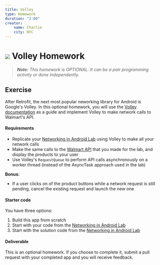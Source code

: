 ```yaml
---
title: Volley
type: Homework
duration: "2:00"
creator:
    name: Charlie
    city: NYC
---
```


# ![](https://ga-dash.s3.amazonaws.com/production/assets/logo-9f88ae6c9c3871690e33280fcf557f33.png) Volley Homework

> ***Note:*** _This homework is OPTIONAL. It can be a pair programming activity or done independently._

## Exercise

After Retrofit, the next most popular neworking library for Android is Google's Volley. In this optional homework, you will use the [Volley documentation](https://developer.android.com/training/volley/index.html) as a guide and implement Volley to make network calls to Walmart's API.

#### Requirements

- Replicate your [Networking in Android Lab](https://github.com/ga-adi-nyc/networking-in-android-lab) using Volley to make all your network calls
- Make the same calls to the [Walmart API](https://developer.walmartlabs.com/io-docs) that you made for the lab, and display the products to your user
- Use Volley's `RequestQueue` to perform API calls asynchronously on a worker thread (instead of the AsyncTask approach used in the lab)

**Bonus:**
- If a user clicks on of the product buttons while a network request is still pending, cancel the existing request and launch the new one

#### Starter code

You have three options:

1. Build this app from scratch
1. Start with your code from the [Networking in Android Lab](https://github.com/ga-adi-nyc/networking-in-android-lab)
1. Start with the solution code from the [Networking in Android Lab](https://github.com/ga-adi-nyc/networking-in-android-lab)

#### Deliverable

This is an optional homework. If you choose to complete it, submit a pull request with your completed app and you will receive feedback.
